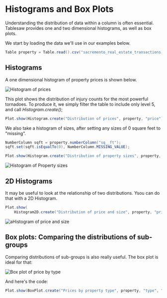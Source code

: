 # Histograms and Box Plots

Understanding the distribution of data within a column is often essential. Tablesaw provides one and two dimensional histograms, as well as box plots.  

We start by loading the data we'll use in our examples below. 

```Java
Table property = Table.read().csv("sacremento_real_estate_transactions.csv");
```

## Histograms

A one dimensional histogram of property prices is shown below. 

![Histogram of prices](https://jtablesaw.github.io/tablesaw/userguide/images/eda/histogram1.png)

This plot shows the distribution of injury counts for the most powerful tornadoes. To produce it, we simply filter the table to include only level 5, and call *Histogram.create()*;

```Java
Plot.show(Histogram.create("Distribution of prices", property, "price"));
```

We also take a histogram of sizes, after setting any sizes of 0 square feet to "missing".

```java
NumberColumn sqft = property.numberColumn("sq__ft");
sqft.set(sqft.isEqualTo(0), NumberColumn.MISSING_VALUE);

Plot.show(Histogram.create("Distribution of property sizes", property, "sq__ft"));
```

![Histogram of Property sizes](https://jtablesaw.github.io/tablesaw/userguide/images/eda/histogram2.png)

## 2D Histograms

It may be useful to look at the relationship of two distributions. Ysou can do that with a 2D Histogram. 

```Java
Plot.show(
    Histogram2D.create("Distribution of price and size", property, "price", "sq__ft"));
```

![aHistogram of price and size](https://jtablesaw.github.io/tablesaw/userguide/images/eda/histogram2d.png)

## Box plots: Comparing the distributions of sub-groups

Comparing distributions of sub-groups is also really useful.  The box plot is ideal for that:  

![Box plot of price by type](https://jtablesaw.github.io/tablesaw/userguide/images/eda/box1.png)

And here's the code:

```java
Plot.show(BoxPlot.create("Prices by property type", property, "type", "price"));
```

